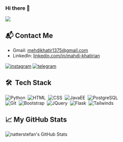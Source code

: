 ### Hi there 👋
<img src ="https://komarev.com/ghpvc/?username=mahdikhatirian1996&color=blue&style=flat-square">

<!--
**mahdikhatirian1996/mahdikhatirian1996** is a ✨ _special_ ✨ repository because its `README.md` (this file) appears on your GitHub profile.

Here are some ideas to get you started:

- 🔭 I’m currently working on Software-Programming
- 🌱 I’m currently learning Python-Programming
- 👯 I’m looking to collaborate on ...
- 🤔 I’m looking for help with ...
- 💬 Ask me about ...
- 📫 How to reach me: ...
- 😄 Pronouns: ...
- ⚡ Fun fact: ...
--> 

## 📬 Contact Me

- Gmail: mehdikhatir1375@gmail.com
- LinkedIn: [linkedin.com/in/mahdi-khatirian](https://www.linkedin.com/in/mahdi-khatirian-65a2621b6/)<br>
<p align="left"><a href="https://instagram.com/kh._mhdi" target="_blank">
<img align="center" src="https://img.shields.io/badge/-MahdiKhatirian-blueviolet?style=flat&logo=instagram" alt="instagram"/></a>
<a href="https://t.me/MKhtiri" target="_blank"><img align="center" src="https://img.shields.io/badge/-MahdiKhatirian-blue?style=flat&logo=telegram" alt="telegram"/></a></p>

## 🛠 &nbsp;Tech Stack

![Python](https://img.shields.io/badge/-Python-05122A?style=flat&logo=python&logoColor=lightblue)&nbsp;
![HTML](https://img.shields.io/badge/-HTML-05122A?style=flat&logo=HTML5)&nbsp;
![CSS](https://img.shields.io/badge/-CSS-05122A?style=flat&logo=CSS3&logoColor=lightblue)&nbsp;
![JavaEE](https://img.shields.io/badge/-Java-05122A?style=flat&logo=java&logoColor=red)&nbsp;
![PostgreSQL](https://img.shields.io/badge/-PostgreSQL-05122A?style=flat&logo=postgresql&logoColor=lightblue)&nbsp;<br>
![Git](https://img.shields.io/badge/-Git-05122A?style=flat&logo=git)&nbsp;
![Bootstrap](https://img.shields.io/badge/bootstrap-05122A?style=flat&logo=bootstrap&logoColor=lightblue)&nbsp;
![JQuery](https://img.shields.io/badge/jquery-05122A?style=flat&logo=jquery&logoColor=red)&nbsp;
![Flask](https://img.shields.io/badge/flask-05122A?style=flat&logo=flask&logoColor=lightblue)&nbsp;
![Tailwinds](https://img.shields.io/badge/tailwindcss-05122A?style=flat&logo=tailwind-css&logoColor=red)&nbsp;


## &#x1f4c8; My GitHub Stats

<img align="left" src="https://github-readme-stats.vercel.app/api?username=mahdikhatirian1996&theme=prussian&show_icons=true&line_height=27&count_private=true&title_color=ffffff&text_color=c9cacc&icon_color=2bbc8a&bg_color=1d1f21" alt="natterstefan's GitHub Stats" /></a>



